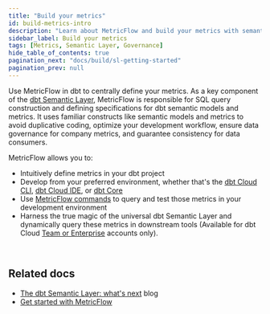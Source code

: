 ```yaml
---
title: "Build your metrics"
id: build-metrics-intro
description: "Learn about MetricFlow and build your metrics with semantic models"
sidebar_label: Build your metrics
tags: [Metrics, Semantic Layer, Governance]
hide_table_of_contents: true
pagination_next: "docs/build/sl-getting-started"
pagination_prev: null
---
```


Use MetricFlow in dbt to centrally define your metrics. As a key component of the [dbt Semantic Layer](/docs/use-dbt-semantic-layer/dbt-sl), MetricFlow is responsible for SQL query construction and defining specifications for dbt semantic models and metrics. It uses familiar constructs like semantic models and metrics to avoid duplicative coding, optimize your development workflow, ensure data governance for company metrics, and guarantee consistency for data consumers.


MetricFlow allows you to:
- Intuitively define metrics in your dbt project
- Develop from your preferred environment, whether that's the [dbt Cloud CLI](/docs/cloud/cloud-cli-installation), [dbt Cloud IDE](/docs/cloud/dbt-cloud-ide/develop-in-the-cloud), or [dbt Core](/docs/core/installation-overview)
- Use [MetricFlow commands](/docs/build/metricflow-commands) to query and test those metrics in your development environment 
- Harness the true magic of the universal dbt Semantic Layer and dynamically query these metrics in downstream tools (Available for dbt Cloud [Team or Enterprise](https://www.getdbt.com/pricing/) accounts only).


<div className="grid--3-col">

 <Card
    title="Get started with the dbt Semantic Layer"
    body="Use this guide to build and define metrics with MetricFlow, set up the dbt Semantic Layer, and query them using downstream tools."
    link="/docs/build/sl-getting-started"
    icon="dbt-bit"/>

<Card
    title="About MetricFlow"
    body="Understand MetricFlow's core concepts, key principles, and how to use this powerful tool."
    link="/docs/build/about-metricflow"
    icon="dbt-bit"/>

  <Card
    title="Semantic model"
    body="Use semantic models as the basis for defining data. They act as nodes in the semantic graph, with entities connecting them."
    link="/docs/build/semantic-models"
    icon="dbt-bit"/>

  <Card
    title="Metrics"
    body="Define metrics through the powerful combination of measures, constraints, or functions, effortlessly organized in either YAML files or separate files."
    link="/docs/build/metrics-overview"
    icon="dbt-bit"/>

  <Card
    title="About the dbt Semantic Layer"
    body="Introducing the dbt Semantic Layer, the universal process that allows data teams to centrally define and query metrics"
    link="/docs/use-dbt-semantic-layer/dbt-sl"
    icon="dbt-bit"/>

  <Card
    title="Available integrations"
    body="Discover the diverse range of partners that seamlessly integrate with the powerful dbt Semantic Layer, allowing you to query and unlock valuable insights from your data ecosystem."
    link="/docs/use-dbt-semantic-layer/avail-sl-integrations"
    icon="dbt-bit"/>


</div> <br />


## Related docs

- [The dbt Semantic Layer: what's next](https://www.getdbt.com/blog/dbt-semantic-layer-whats-next/) blog
- [Get started with MetricFlow](/docs/build/sl-getting-started)


